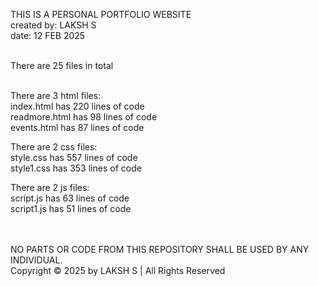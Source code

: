 THIS IS A PERSONAL PORTFOLIO WEBSITE<br>
created by: LAKSH S<br>
date: 12 FEB 2025<br><br>

There are 25 files in total<br><br>

There are 3 html files:<br>
index.html has 220 lines of code<br>
readmore.html has 98 lines of code<br>
events.html has 87 lines of code<br>

There are 2 css files:<br>
style.css has 557 lines of code<br>
style1.css has 353 lines of code<br>

There are 2 js files:<br>
script.js has 63 lines of code<br>
script1.js has 51 lines of code<br>
<br><br>



NO PARTS OR CODE FROM THIS REPOSITORY SHALL BE USED BY ANY INDIVIDUAL. <br>
Copyright © 2025 by LAKSH S | All Rights Reserved
